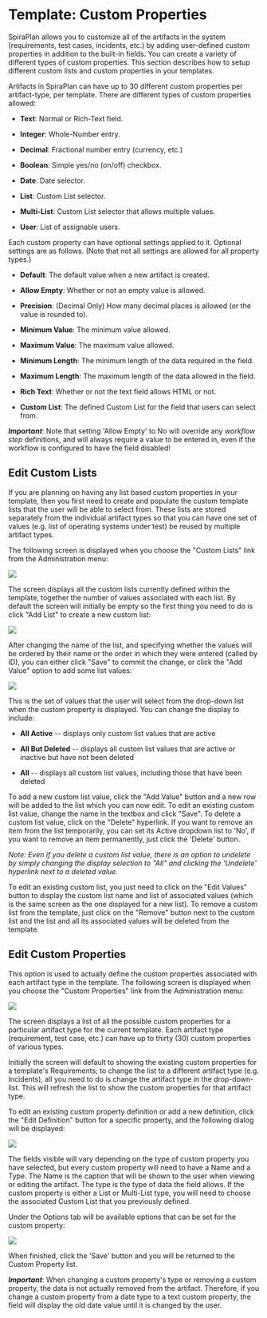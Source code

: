 # Template: Custom Properties

SpiraPlan allows you to customize all of the artifacts in the system
(requirements, test cases, incidents, etc.) by adding user-defined
custom properties in addition to the built-in fields. You can create a
variety of different types of custom properties. This section describes
how to setup different custom lists and custom properties in your
templates.

Artifacts in SpiraPlan can have up to 30 different custom properties per
artifact-type, per template. There are different types of custom
properties allowed:

-   **Text**: Normal or Rich-Text field.

-   **Integer**: Whole-Number entry.

-   **Decimal**: Fractional number entry (currency, etc.)

-   **Boolean**: Simple yes/no (on/off) checkbox.

-   **Date**: Date selector.

-   **List**: Custom List selector.

-   **Multi-List**: Custom List selector that allows multiple values.

-   **User**: List of assignable users.

Each custom property can have optional settings applied to it. Optional
settings are as follows. (Note that not all settings are allowed for all
property types.)

-   **Default**: The default value when a new artifact is created.

-   **Allow Empty**: Whether or not an empty value is allowed.

-   **Precision**: (Decimal Only) How many decimal places is allowed (or
the value is rounded to).

-   **Minimum Value**: The minimum value allowed.

-   **Maximum Value**: The maximum value allowed.

-   **Minimum Length**: The minimum length of the data required in the
field.

-   **Maximum Length**: The maximum length of the data allowed in the
field.

-   **Rich Text**: Whether or not the text field allows HTML or not.

-   **Custom List**: The defined Custom List for the field that users
can select from.

***Important***: Note that setting 'Allow Empty' to No will override any
*workflow step* definitions, and will always require a value to be
entered in, even if the workflow is configured to have the field
disabled!

## Edit Custom Lists

If you are planning on having any list based custom properties in your
template, then you first need to create and populate the custom template
lists that the user will be able to select from. These lists are stored
separately from the individual artifact types so that you can have one
set of values (e.g. list of operating systems under test) be reused by
multiple artifact types.

The following screen is displayed when you choose the "Custom Lists"
link from the Administration menu:

![](img/Template_Custom_Properties_177.png)




The screen displays all the custom lists currently defined within the
template, together the number of values associated with each list. By
default the screen will initially be empty so the first thing you need
to do is click "Add List" to create a new custom list:

![](img/Template_Custom_Properties_178.png)




After changing the name of the list, and specifying whether the values
will be ordered by their name or the order in which they were entered
(called by ID), you can either click "Save" to commit the change, or
click the "Add Value" option to add some list values:

![](img/Template_Custom_Properties_179.png)




This is the set of values that the user will select from the drop-down
list when the custom property is displayed. You can change the display
to include:

-   **All Active** -- displays only custom list values that are active

-   **All But Deleted** -- displays all custom list values that are
active or inactive but have not been deleted

-   **All** -- displays all custom list values, including those that
have been deleted

To add a new custom list value, click the "Add Value" button and a new
row will be added to the list which you can now edit. To edit an
existing custom list value, change the name in the textbox and click
"Save". To delete a custom list value, click on the "Delete" hyperlink.
If you want to remove an item from the list temporarily, you can set its
Active dropdown list to 'No', if you want to remove an item permanently,
just click the 'Delete' button.

*Note: Even if you delete a custom list value, there is an option to
undelete by simply changing the display selection to "All" and clicking
the 'Undelete' hyperlink next to a deleted value.*

To edit an existing custom list, you just need to click on the "Edit
Values" button to display the custom list name and list of associated
values (which is the same screen as the one displayed for a new list).
To remove a custom list from the template, just click on the "Remove"
button next to the custom list and the list and all its associated
values will be deleted from the template.

## Edit Custom Properties

This option is used to actually define the custom properties associated
with each artifact type in the template. The following screen is
displayed when you choose the "Custom Properties" link from the
Administration menu:

![](img/Template_Custom_Properties_180.png)




The screen displays a list of all the possible custom properties for a
particular artifact type for the current template. Each artifact type
(requirement, test case, etc.) can have up to thirty (30) custom
properties of various types.

Initially the screen will default to showing the existing custom
properties for a template's Requirements; to change the list to a
different artifact type (e.g. Incidents), all you need to do is change
the artifact type in the drop-down-list. This will refresh the list to
show the custom properties for that artifact type.

To edit an existing custom property definition or add a new definition,
click the "Edit Definition" button for a specific property, and the
following dialog will be displayed:

![](img/Template_Custom_Properties_181.png)




The fields visible will vary depending on the type of custom property
you have selected, but every custom property will need to have a Name
and a Type. The Name is the caption that will be shown to the user when
viewing or editing the artifact. The type is the type of data the field
allows. If the custom property is either a List or Multi-List type, you
will need to choose the associated Custom List that you previously
defined.

Under the Options tab will be available options that can be set for the
custom property:

![](img/Template_Custom_Properties_182.png)




When finished, click the 'Save' button and you will be returned to the
Custom Property list.

***Important***: When changing a custom property's type or removing a
custom property, the data is not actually removed from the artifact.
Therefore, if you change a custom property from a date type to a text
custom property, the field will display the old date value until it is
changed by the user.

